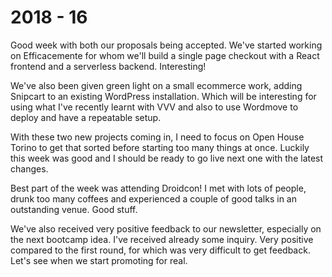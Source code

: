 # 2018 - 16

Good week with both our proposals being accepted.
We've started working on Efficacemente for whom we'll build a single page checkout with a React frontend and a serverless backend. Interesting!

We've also been given green light on a small ecommerce work, adding Snipcart to an existing WordPress installation. Which will be interesting for using what I've recently learnt with VVV and also to use Wordmove to deploy and have a repeatable setup.

With these two new projects coming in, I need to focus on Open House Torino to get that sorted before starting too many things at once. Luckily this week was good and I should be ready to go live next one with the latest changes.

Best part of the week was attending Droidcon! I met with lots of people, drunk too many coffees and experienced a couple of good talks in an outstanding venue. Good stuff.

We've also received very positive feedback to our newsletter, especially on the next bootcamp idea. I've received already some inquiry. Very positive compared to the first round, for which was very difficult to get feedback. Let's see when we start promoting for real.
